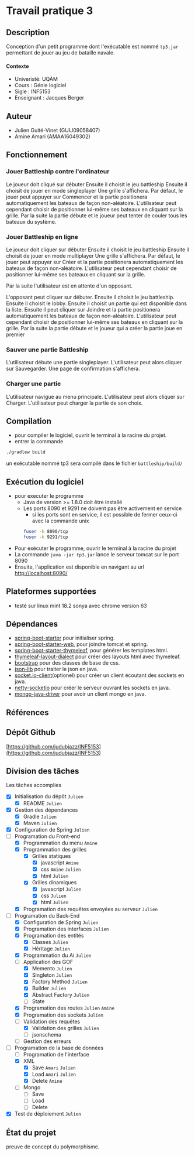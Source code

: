 # Travail pratique 3

## Description

Conception d'un petit programme dont l'exécutable est nommé `tp3.jar` permettant de jouer au jeu de bataille navale.

#### Contexte
* Univeristé: UQÀM
* Cours : Génie logiciel
* Sigle : INF5153
* Enseignant : Jacques Berger

## Auteur

- Julien Guité-Vinet  (GUIJ09058407)
- Amine Amari (AMAA16049302)

## Fonctionnement

### Jouer Battleship contre l'ordinateur
Le joueur doit cliqué sur débuter
Ensuite il choisit le jeu battleship
Ensuite il choisit de jouer en mode singleplayer
Une grille s'affichera.
Par défaut, le jouer peut appuyer sur Commencer et la partie positionera automatiquement les bateaux de façon non-aléatoire.
L'utilisateur peut cependant choisir de positionner lui-même ses bateaux en cliquant sur la grille.
Par la suite la partie débute et le joueur peut tenter de couler tous les bateaux du système. 

### Jouer Battleship en ligne
Le joueur doit cliquer sur débuter
Ensuite il choisit le jeu battleship
Ensuite il choisit de jouer en mode multiplayer
Une grille s'affichera.
Par défaut, le jouer peut appuyer sur Créer et la partie positionera automatiquement les bateaux de façon non-aléatoire.
L'utilisateur peut cependant choisir de positionner lui-même ses bateaux en cliquant sur la grille.

Par la suite l'utilisateur est en attente d'un opposant.

L'opposant peut cliquer sur débuter.
Ensuite il choisit le jeu battleship.
Ensuite il choisit le lobby.
Ensuite il choisit un partie qui est disponible dans la liste.
Ensuite il peut cliquer sur Joindre  et la partie positionera automatiquement les bateaux de façon non-aléatoire.
L'utilisateur peut cependant choisir de positionner lui-même ses bateaux en cliquant sur la grille.
Par la suite la partie débute et le joueur qui a créer la partie joue en premier 

### Sauver une partie Battleship

L'utilisateur débute une partie singleplayer.
L'utilisateur peut alors cliquer sur Sauvegarder.
Une page de confirmation s'affichera.

### Charger une partie

L'utilisateur navigue au menu principale.
L'utilisateur peut alors cliquer sur Charger.
L'utilisateur peut charger la partie de son choix.

## Compilation
- pour compiler le logiciel, ouvrir le terminal à la racine du projet.
- entrer la commande 
``` sh
./gradlew build
```
un exécutable nommé tp3 sera compilé dans le fichier `battleship/build/`

## Exécution du logiciel
- pour executer le programme 
    * Java de version >= 1.8.0 doit être installé 
    * Les ports 8090 et 9291 ne doivent pas être activement en service
        * si les ports sont en service, il est possible de fermer ceux-ci avec la commande unix
        ``` sh
        fuser -k 8090/tcp
        fuser -k 9291/tcp
        ```
- Pour exécuter le programme, ouvrir le terminal à la racine du projet
- La commande `java -jar tp3.jar` lance le serveur tomcat sur le port 8090
- Ensuite, l'application est disponible en navigant au url [http://localhost:8090/](http://localhost:8090/)


## Plateformes supportées

- testé sur linux mint 18.2 sonya avec chrome version 63 

## Dépendances

- [spring-boot-starter](https://mvnrepository.com/artifact/org.springframework.boot/spring-boot-starter) pour initialiser spring.
- [spring-boot-starter-web](https://mvnrepository.com/artifact/org.springframework.boot/spring-boot-starter-web), pour joindre tomcat et spring.
- [spring-boot-starter-thymeleaf](https://mvnrepository.com/artifact/org.springframework.boot/spring-boot-starter-thymeleaf), pour générer les templates html.
- [thymeleaf-layout-dialect](https://mvnrepository.com/artifact/nz.net.ultraq.thymeleaf/thymeleaf-layout-dialect) pour créer des layouts html avec thymeleaf.
- [bootstrap](https://mvnrepository.com/artifact/org.webjars/bootstrap) pour des classes de base de css.
- [json-lib](https://mvnrepository.com/artifact/net.sf.json-lib/json-lib) pour traiter le json en java.
- [socket.io-client](https://mvnrepository.com/artifact/io.socket/socket.io-client)(optionel) pour créer un client écoutant des sockets en java.
- [netty-socketio](https://mvnrepository.com/artifact/com.corundumstudio.socketio/netty-socketio) pour créer le serveur ouvrant les sockets en java.
- [mongo-java-driver](https://mvnrepository.com/artifact/org.mongodb) pour avoir un client mongo en java.


## Références

## Dépôt Github
[https://github.com/judubjazz/INF5153](https://github.com/judubjazz/INF5153)
## Division des tâches

Les tâches accomplies
- [X] Initialisation du dépôt ```Julien```
  - [X] README ```Julien```
- [X] Gestion des dépendances
  - [X] Gradle ```Julien```
  - [X] Maven ```Julien```  
- [X] Configuration de Spring ```Julien```
- [ ] Programation du Front-end 
  - [X] Programmation du menu ```Amine```
  - [X] Programmation des grilles
    - [X] Grilles statiques
      - [X] javascript ```Amine```
      - [X] css ```Amine``` ```Julien```
      - [X] html ```Julien```
    - [X] Grilles dinamiques  
      - [X] javascript ```Julien```
      - [X] css ```Julien```
      - [X] html ```Julien```
  - [X] Programation des requêtes envoyées au serveur ```Julien```
- [ ] Programation du Back-End
  - [X] Configuration de Spring ```Julien```
  - [X] Programation des interfaces ```Julien```
  - [X] Programation des entités
    - [X] Classes ```Julien```
    - [X] Héritage ```Julien```
  - [X] Programmation du Ai ```Julien```
  - [ ] Application des GOF
    - [X] Memento ```Julien```
    - [X] Singleton ```Julien```
    - [X] Factory Method ```Julien```
    - [X] Builder ```Julien```
    - [X] Abstract Factory ```Julien```
    - [ ] State
  - [X] Programation des routes ```Julien```   ```Amine```
  - [X] Programation des sockets ```Julien```
  - [ ] Validation des requêtes
    - [X] Validation des grilles ```Julien```
    - [ ] jsonschema
  - [ ] Gestion des erreurs
- [ ] Programation de la base de données
  - [ ] Programation de l'interface
  - [X] XML
    - [X] Save ```Amari``` ```Julien```
    - [X] Load ```Amari``` ```Julien```
    - [X] Delete ```Amine```
  - [ ] Mongo
    - [ ] Save
    - [ ] Load
    - [ ] Delete
- [X] Test de déploiement ```Julien```    
    
## État du projet
preuve de concept du polymorphisme.
